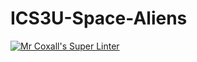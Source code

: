 # ICS3U-Space-Aliens
[![Mr Coxall's Super Linter](https://github.com/ICS3U-Programming-Adwok-k/ICS3U-Space-Aliens/workflows/Mr%20Coxall's%20Super%20Linter/badge.svg)](https://github.com/ICS3U-Programming-Adwok-k/ICS3U-Space-Aliens/actions/)
